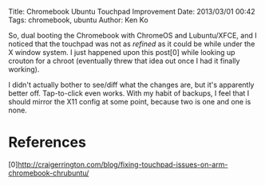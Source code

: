 Title: Chromebook Ubuntu Touchpad Improvement
Date: 2013/03/01 00:42
Tags: chromebook, ubuntu
Author: Ken Ko

So, dual booting the Chromebook with ChromeOS and Lubuntu/XFCE, and I
noticed that the touchpad was not as _refined_ as it could be while under
the X window system. I just happened upon this post[0] while looking up
crouton for a chroot (eventually threw that idea out once I had it
finally working). 

I didn't actually bother to see/diff what the changes are, but it's 
apparently better off. Tap-to-click even works. With my habit of backups,
I feel that I should mirror the X11 config at some point, because two is
one and one is none. 

References
==========
[0]http://craigerrington.com/blog/fixing-touchpad-issues-on-arm-chromebook-chrubuntu/
